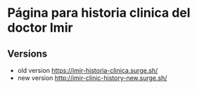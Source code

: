 # Página para historia clinica del doctor Imir

## Versions
- old version https://imir-historia-clinica.surge.sh/
- new version http://imir-clinic-history-new.surge.sh/

